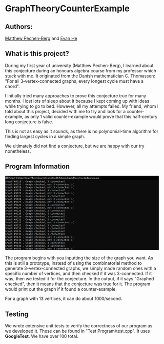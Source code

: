 # GraphTheoryCounterExample
## Authors:
[Matthew Pechen-Berg](https://github.com/mattloulou) and [Evan He](https://github.com/evanhyd)

## What is this project?
During my first year of university (Matthew Pechen-Berg), I learned about this conjecture during an honours algebra course from my professor which stuck with me.
It originated from the Danish mathematician C. Thomassen: "For all 3-vertex-connected graphs, every longest cycle must have a chord".

I initially tried many approaches to prove this conjecture true for many months. I lost lots of sleep about it because I kept coming up with ideas while trying to go to bed. However, all my attempts failed.
My friend, whom I told about this project, decided with me to try and look for a counter-example, as only 1 valid counter-example would prove that this half-century long conjecture is false.


This is not as easy as it sounds, as there is no polynomial-time algorithm for finding largest cycles in a simple graph.

We ultimately did not find a conjecture, but we are happy with our try nonetheless. 


## Program Information
![Image of the program running](images/ProgramRunning.PNG)

The program begins with you inputting the size of the graph you want. As this is still a prototype, instead of using the combinatorial method to generate 3-vertex-connected graphs, we simply made random ones with a specific number of vertices, and then checked if it was 3-connected. If it was, then we tested it for the conjecture. In the output, if it says "Graphed checked", then it means that the conjecture was true for it. The program would print out the graph if it found a counter-example.

For a graph with 13 vertices, it can do about 1000/second.

## Testing
We wrote extensive unit tests to verify the correctness of our program as we developed it. These can be found in "Test Program/test.cpp". It uses **GoogleTest**. We have over 100 total.
